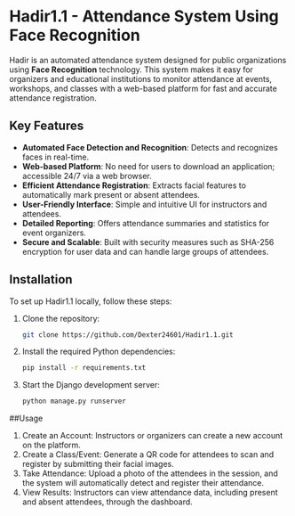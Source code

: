 # Hadir1.1 - Attendance System Using Face Recognition

Hadir is an automated attendance system designed for public organizations using **Face Recognition** technology. This system makes it easy for organizers and educational institutions to monitor attendance at events, workshops, and classes with a web-based platform for fast and accurate attendance registration.

## Key Features

- **Automated Face Detection and Recognition**: Detects and recognizes faces in real-time.
- **Web-based Platform**: No need for users to download an application; accessible 24/7 via a web browser.
- **Efficient Attendance Registration**: Extracts facial features to automatically mark present or absent attendees.
- **User-Friendly Interface**: Simple and intuitive UI for instructors and attendees.
- **Detailed Reporting**: Offers attendance summaries and statistics for event organizers.
- **Secure and Scalable**: Built with security measures such as SHA-256 encryption for user data and can handle large groups of attendees.

## Installation

To set up Hadir1.1 locally, follow these steps:

1. Clone the repository:
   ```bash
   git clone https://github.com/Dexter24601/Hadir1.1.git
2. Install the required Python dependencies:
   ```bash
   pip install -r requirements.txt
3. Start the Django development server:
   ```bash
   python manage.py runserver
##Usage
1. Create an Account: Instructors or organizers can create a new account on the platform.
2. Create a Class/Event: Generate a QR code for attendees to scan and register by submitting their facial images.
3. Take Attendance: Upload a photo of the attendees in the session, and the system will automatically detect and register their attendance.
4. View Results: Instructors can view attendance data, including present and absent attendees, through the dashboard.
